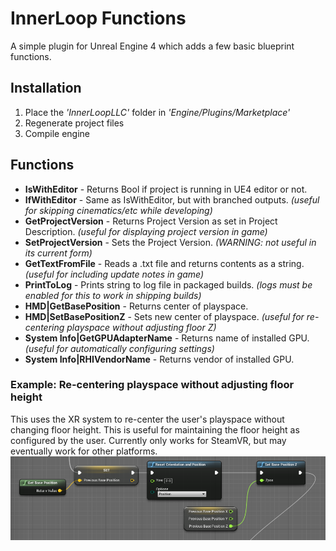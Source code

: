 # InnerLoop Functions

A simple plugin for Unreal Engine 4 which adds a few basic blueprint functions.

## Installation
1) Place the *'InnerLoopLLC'* folder in *'Engine/Plugins/Marketplace'*<br>
2) Regenerate project files<br>
3) Compile engine<br>

## Functions
* **IsWithEditor** - Returns Bool if project is running in UE4 editor or not.<br>
* **IfWithEditor** - Same as IsWithEditor, but with branched outputs. *(useful for skipping cinematics/etc while developing)*<br>
* **GetProjectVersion** - Returns Project Version as set in Project Description. *(useful for displaying project version in game)*<br>
* **SetProjectVersion** - Sets the Project Version. *(WARNING: not useful in its current form)*<br>
* **GetTextFromFile** - Reads a .txt file and returns contents as a string. *(useful for including update notes in game)*<br>
* **PrintToLog** - Prints string to log file in packaged builds. *(logs must be enabled for this to work in shipping builds)*<br>
* **HMD|GetBasePosition** - Returns center of playspace.<br>
* **HMD|SetBasePositionZ** - Sets new center of playspace. *(useful for re-centering playspace without adjusting floor Z)*<br>
* **System Info|GetGPUAdapterName** - Returns name of installed GPU. *(useful for automatically configuring settings)*<br>
* **System Info|RHIVendorName** - Returns vendor of installed GPU.<br>

### Example: Re-centering playspace without adjusting floor height
This uses the XR system to re-center the user's playspace without changing floor height. This is useful for maintaining the floor height as configured by the user. Currently only works for SteamVR, but may eventually work for other platforms.<br>
![SteamVR room re-centering example](Images/recenter-playspace-keep-floor-z.png)
